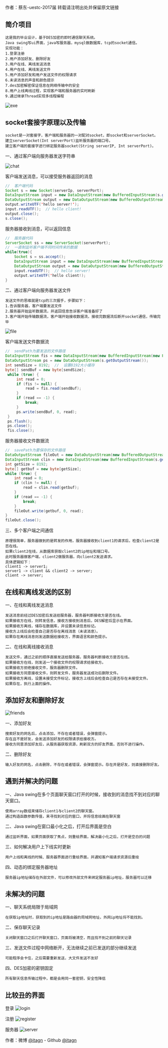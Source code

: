 ﻿作者：蔡东-uestc-2017届
转载请注明出处并保留原文链接

## 简介项目

    这是我的毕业设计，基于DES加密的即时通信聊天系统。
    Java swing写ui界面，java写服务器，mysql做数据库，tcp的socket通信。
    实现功能：
    1.登录注册
    2.用户添加好友、删除好友
    3.用户在线、离线发送消息
    4.用户在线、离线发送文件
    5.用户添加好友和用户发送文件的权限请求
    6.未读消息的声音和颜色提示
    7.des加密解密保证信息在网络传输中的安全
    8.用户上线离线过程，实现客户端和服务器的实时刷新
    9.通过继承Thread实现多线程编程

![exe](https://github.com/itagn/blog/raw/master/InstantMessageSystem/img/exe.png)

## socket套接字原理以及传输

    socket是一对套接字，客户端和服务器的一对配对socket，即socket和serverSocket。
    建立serverSocket(Int serverPort)监听服务器的端口号。
    建立客户端的套接字进行绑定服务器socket(String serverIP, Int serverPort)。
    
一、通过客户端向服务器发送字符串

![chat](https://github.com/itagn/blog/raw/master/InstantMessageSystem/img/chat.png)

客户端发送消息，可以接受服务器返回的消息
```java
//  客户端代码
Socket s = new Socket(serverIp, serverPort);
DataInputStream input = new DataInputStream(new BufferedInputStream(s.getInputStream()));
DataOutputStream output = new DataOutputStream(new BufferedOutputStream(s.getOutputStream()));
output.writeUTF('hello server!');
input.readUTF();  // hello client!
output.close();
s.close();
```
服务器接收到消息，可以返回信息
```java
//  服务器代码
ServerSocket ss = new ServerSocket(serverPort);
//  一直制监听客户端不同时间传来的数据
while(true){
    Socket s = ss.accept();
    DataInputStream input = new DataInputStream(new BufferedInputStream(s.getInputStream()));
    DataOutputStream output = new DataOutputStream(new BufferedOutputStream(s.getOutputStream()));
    input.readUTF();  // hello server!
    output.writeUTF('hello client!);
}
```

二、通过客户端向服务器发送文件
    
    发送文件的思维就是tcp的三次握手，步骤如下：
    1.告诉服务器，客户端要发送文件
    2.服务器开始监听数据流，并返回信息告诉客户端准备好了
    3.客户端开始传输数据流，客户端开始接收数据流，接收完数据流后断开socket通信，传输完毕

![file](https://github.com/itagn/blog/raw/master/InstantMessageSystem/img/file.png)

客户端发送文件数据流
```java
//  sendPath为要发送的文件路径
DataInputStream fis = new DataInputStream(new BufferedInputStream(new FileInputStream(sendPath)));
DataOutputStream ps = new DataOutputStream(s.getOutputStream());
int sendSize = 8192;  //  设置8192大小缓存
byte[] sendBuf = new byte[sendSize];
 while (true) {
     int read = 0;
     if (fis != null) {
         read = fis.read(sendBuf);
     }
     if (read == -1) {
         break;
     }
     ps.write(sendBuf, 0, read);
 }
 ps.flush();
 ps.close();
 fis.close();
```
服务器接收文件数据流
```java
//  savePath为要保存的文件路径
DataOutputStream fileOut = new DataOutputStream(new BufferedOutputStream(new BufferedOutputStream(new FileOutputStream(savePath))));
DataInputStream clin = new DataInputStream(new BufferedInputStream(s.getInputStream()));
int getSize = 8192;
byte[] getbuf = new byte[getSize];
while (true) {
    int read = 0;
    if (clin != null) {
        read = clin.read(getbuf);
    }
    if (read == -1) {
        break;
    }
    fileOut.write(getbuf, 0, read);
}
fileOut.close();
```
三、多个客户端之间通信
    
    原理很简单，服务器做到的是转发的作用，服务器接收到client1的请求后，检查client2是否在线。
    如果client2在线，从数据库获取client2的ip地址和端口号。
    此时服务器做客户端，client2做服务器，向client2发送请求。
    具体逻辑如下：
    client1 -> server1;
    server1 -> client && client2 -> server;
    client -> server; 

## 在线和离线发送的区别
一、在线和离线发送消息

    发送消息前经过DES加密后发送给服务器，服务器判断接收方是否在线。
    如果接收方在线，则转发信息，接收方接收到消息后，DES解密后显示在界面。
    如果接收方离线，储存在数据库，并设置未读信息标记。
    接收方上线后会检查自己是否存在离线消息（未读消息）。
    如果存在离线消息则发送数据给接收方，界面语言和颜色提示。
    
二、在线和离线接收消息

    发送文件，通过之前的顺序直接发送给服务器，服务器判断接收方是否在线。
    如果接收方在线，则发送一个接收文件的权限请求给接收方。
    如果接收方拒绝接收文件，服务器删除文件。
    如果接收方同意接收文件，则转发文件，服务器发送成功后删除文件。
    如果接收方离线，设置未接受文件标记，接收方上线后会检查自己是否存在未接受文件。
    如果存在，执行上面的操作。

## 添加好友和删除好友
![friends](https://github.com/itagn/blog/raw/master/InstantMessageSystem/img/friends.png)

一、添加好友

    搜索好友的网名后，点击添加，不存在或者错误，会弹窗提示。
    存在且不是好友，会发送添加好友的权限请求给接收方。
    接收方同意添加好友后，从服务器获取资源，刷新双方的好友界面，否则不进行操作。
    
二、删除好友
    
    输入好友的网名，点击删除，不存在或者错误，会弹窗提示。存在并是好友，则直接删除好友。

## 遇到并解决的问题
一、Java swing在多个页面聊天窗口打开的时候，接收到的消息找不到对应的聊天窗口。
    
    使用array数组来储存client1与client2的聊天窗。
    通过构造函数参数传值，来寻找到对应的窗口，并将信息绘画在聊天窗
    
二、Java swing在窗口最小化之后，打开后界面是空白

    通过监听界面，如果页面获取了焦点，则重绘界面，解决最小化之后，打开是空白的问题

三、如何解决用户上下线实时更新

    用户上线和离线的时候、服务器界面进行重绘界面，并通知客户端请求资源后重绘
    
四、动态的绑定服务器地址

    服务器ip地址储存在外部文件，可以修改外部文件来绑定服务器ip地址，服务器可以迁移
    
    
## 未解决的问题
一、聊天系统局限于局域网

    在获取ip地址时，获取到的ip地址是路由器的局域网地址，外网ip地址将不能找到。
    
二、保存聊天记录

    关闭聊天窗口之后打开聊天窗口，页面将被清空，而且找不到之前的聊天记录
    
三、发送文件过程中网络断开，无法继续之前已发送的部分继续发送

    可能程序会卡住，之后需要重新发送，大文件发送不友好

四、DES加密的密钥固定

    所有聊天信息传输过程中，都是会用同一套密钥，安全性降低
    
## 比较丑的界面

登录
![login](https://github.com/itagn/blog/raw/master/InstantMessageSystem/img/login.png)

注册
![register](https://github.com/itagn/blog/raw/master/InstantMessageSystem/img/register.png)

服务器
![server](https://github.com/itagn/blog/raw/master/InstantMessageSystem/img/server.png)

作者：微博 [@itagn][1] - Github [@itagn][2]

[1]: https://weibo.com/p/1005053782707172
[2]: https://github.com/itagn